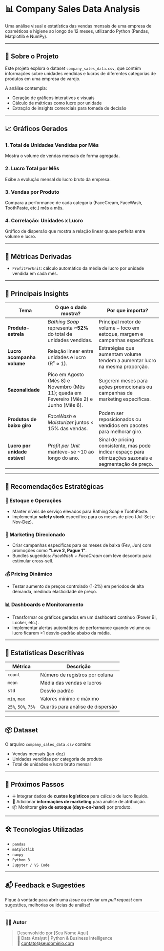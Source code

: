 # 📊 Company Sales Data Analysis

Uma análise visual e estatística das vendas mensais de uma empresa de cosméticos e higiene ao longo de 12 meses, utilizando Python (Pandas, Matplotlib e NumPy).

---

## 🧾 Sobre o Projeto

Este projeto explora o dataset `company_sales_data.csv`, que contém informações sobre unidades vendidas e lucros de diferentes categorias de produtos em uma empresa de varejo.

A análise contempla:

- Geração de gráficos interativos e visuais
- Cálculo de métricas como lucro por unidade
- Extração de insights comerciais para tomada de decisão

---

## 📈 Gráficos Gerados

### 1. Total de Unidades Vendidas por Mês
Mostra o volume de vendas mensais de forma agregada.

### 2. Lucro Total por Mês
Exibe a evolução mensal do lucro bruto da empresa.

### 3. Vendas por Produto
Compara a performance de cada categoria (FaceCream, FaceWash, ToothPaste, etc.) mês a mês.

### 4. Correlação: Unidades x Lucro
Gráfico de dispersão que mostra a relação linear quase perfeita entre volume e lucro.

---

## 📌 Métricas Derivadas

- `ProfitPerUnit`: cálculo automático da média de lucro por unidade vendida em cada mês.

---

## 🧠 Principais Insights

| Tema                        | O que o dado mostra?                                                                 | Por que importa?                                                                                                                  |
|-----------------------------|----------------------------------------------------------------------------------------|-----------------------------------------------------------------------------------------------------------------------------------|
| **Produto-estrela**         | *Bathing Soap* representa **~52%** do total de unidades vendidas.                      | Principal motor de volume – foco em estoque, margem e campanhas específicas.                                                     |
| **Lucro acompanha volume**  | Relação linear entre unidades e lucro (R² ≈ 1).                                        | Estratégias que aumentam volume tendem a aumentar lucro na mesma proporção.                                                      |
| **Sazonalidade**            | Pico em Agosto (Mês 8) e Novembro (Mês 11); queda em Fevereiro (Mês 2) e Junho (Mês 6).| Sugerem meses para ações promocionais ou campanhas de marketing específicas.                                                     |
| **Produtos de baixo giro**  | *FaceWash* e *Moisturizer* juntos < 15% das vendas.                                   | Podem ser reposicionados ou vendidos em pacotes para melhorar giro.                                                              |
| **Lucro por unidade estável** | *Profit per Unit* manteve-se ~10 ao longo do ano.                                    | Sinal de pricing consistente, mas pode indicar espaço para otimizações sazonais e segmentação de preço.                         |

---

## 🔄 Recomendações Estratégicas

### 🎯 Estoque e Operações
- Manter níveis de serviço elevados para Bathing Soap e ToothPaste.
- Implementar **safety stock** específico para os meses de pico (Jul-Set e Nov-Dez).

### 📣 Marketing Direcionado
- Criar campanhas específicas para os meses de baixa (Fev, Jun) com promoções como **"Leve 2, Pague 1"**.
- Bundles sugeridos: *FaceWash + FaceCream* com leve desconto para estimular cross-sell.

### 💰 Pricing Dinâmico
- Testar aumento de preços controlado (1-2%) em períodos de alta demanda, medindo elasticidade de preço.

### 📊 Dashboards e Monitoramento
- Transformar os gráficos gerados em um dashboard contínuo (Power BI, Looker, etc.).
- Implementar alertas automáticos de performance quando volume ou lucro ficarem >1 desvio-padrão abaixo da média.

---

## 🧮 Estatísticas Descritivas

| Métrica         | Descrição                             |
|-----------------|----------------------------------------|
| `count`         | Número de registros por coluna         |
| `mean`          | Média das vendas e lucros              |
| `std`           | Desvio padrão                          |
| `min`, `max`    | Valores mínimo e máximo                |
| `25%`, `50%`, `75%` | Quartis para análise de dispersão |

---

## 📦 Dataset

O arquivo `company_sales_data.csv` contém:

- Vendas mensais (jan-dez)
- Unidades vendidas por categoria de produto
- Total de unidades e lucro bruto mensal

---

## 🚀 Próximos Passos

- ➕ Integrar dados de **custos logísticos** para cálculo de lucro líquido.
- 📣 Adicionar **informações de marketing** para análise de atribuição.
- 📦 Monitorar **giro de estoque (days-on-hand)** por produto.

---

## 🛠️ Tecnologias Utilizadas

- `pandas`
- `matplotlib`
- `numpy`
- `Python 3`
- `Jupyter / VS Code`

---

## 📬 Feedback e Sugestões

Fique à vontade para abrir uma *issue* ou enviar um *pull request* com sugestões, melhorias ou ideias de análise!

---

### 👨‍💻 Autor

> Desenvolvido por [Seu Nome Aqui]  
> 💼 Data Analyst | Python & Business Intelligence  
> 📧 contato@seudominio.com  
